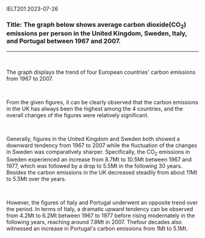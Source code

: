 IELT201 2023-07-26

### Title: The graph below shows average carbon dioxide(CO<sub>2</sub>) emissions per person in the United Kingdom, Sweden, Italy, and Portugal between 1967 and 2007.

---

<br/>

The graph displays the trend of four European countries' carbon emissions from 1967 to 2007.

<br/>

From the given figures, it can be clearly observed that the carbon emissions in the UK has always been the highest among the 4 countries, and the overall changes of the figures were relatively significant.

<br/>

Generally, figures in the United Kingdom and Sweden both showed a downward tendency from 1967 to 2007 while the fluctuation of the changes in Sweden was comparatively sharper. Specifically, the CO<sub>2</sub> emissions in Sweden experienced an increase from 8.7Mt to 10.5Mt between 1967 and 1977, which was followed by a drop to 5.5Mt in the following 30 years. Besides the carbon emissions in the UK decreased steadily from about 11Mt to 5.5Mt over the years.

<br/>

However, the figures of Italy and Portugal underwent an opposite trend over the period. In terms of Italy, a dramatic upward tendency can be observed from 4.2Mt to 6.2Mt between 1967 to 1977 before rising modernately in the following years, reaching around 7.8Mt in 2007. Thefour decades also witnessed an increase in Portugal's carbon emissions from 1Mt to 5.1Mt.